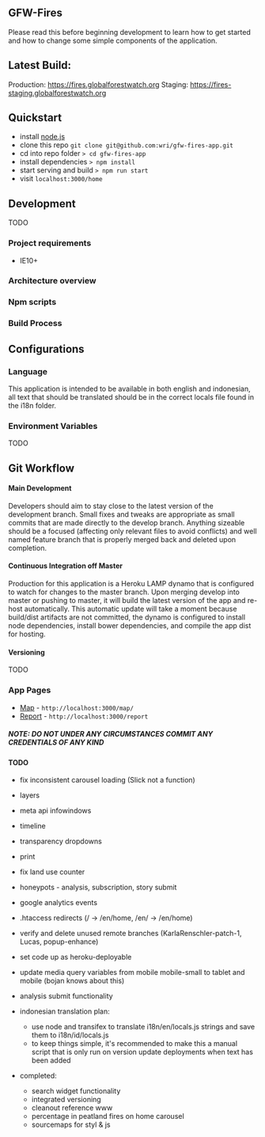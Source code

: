 GFW-Fires
---
Please read this before beginning development to learn how to get started and how to change some simple components of the application.


## Latest Build:
Production: https://fires.globalforestwatch.org
Staging: https://fires-staging.globalforestwatch.org

## Quickstart
- install [node.js](http://nodejs.org/)
- clone this repo `git clone git@github.com:wri/gfw-fires-app.git`
- cd into repo folder `> cd gfw-fires-app`
- install dependencies `> npm install`
- start serving and build `> npm run start`
- visit `localhost:3000/home`

## Development
TODO


### Project requirements
- IE10+
### Architecture overview
### Npm scripts
### Build Process

## Configurations

### Language
This application is intended to be available in both english and indonesian, all text that should be translated should be in the correct locals file found in the i18n folder.

### Environment Variables
TODO

## Git Workflow

#### Main Development
Developers should aim to stay close to the latest version of the development branch. Small fixes and tweaks are appropriate as small commits that are made directly to the develop branch.
Anything sizeable should be a focused (affecting only relevant files to avoid conflicts) and well named feature branch that is properly merged back and deleted upon completion.

#### Continuous Integration off Master
Production for this application is a Heroku LAMP dynamo that is configured to watch for changes to the master branch. Upon merging develop into master or pushing to master, it will build the latest version of the app and re-host automatically.
This automatic update will take a moment because build/dist artifacts are not committed, the dynamo is configured to install node dependencies, install bower dependencies, and compile the app dist for hosting.

#### Versioning
TODO

### App Pages
- [Map](http://localhost:3000/map/) - `http://localhost:3000/map/`
- [Report](http://localhost:3000/report) - `http://localhost:3000/report`

##### NOTE: DO NOT UNDER ANY CIRCUMSTANCES COMMIT ANY CREDENTIALS OF ANY KIND

#### TODO
- fix inconsistent carousel loading (Slick not a function)
- layers
- meta api infowindows
- timeline
- transparency dropdowns
- print
- fix land use counter
- honeypots - analysis, subscription, story submit
- google analytics events
- .htaccess redirects (/ -> /en/home, /en/ -> /en/home)
- verify and delete unused remote branches (KarlaRenschler-patch-1, Lucas, popup-enhance)
- set code up as heroku-deployable
- update media query variables from mobile mobile-small to tablet and mobile (bojan knows about this)
- analysis submit functionality

- indonesian translation plan:
  - use node and transifex to translate i18n/en/locals.js strings and save them to i18n/id/locals.js
  - to keep things simple, it's recommended to make this a manual script that is only run on version update deployments when text has been added

- completed:
  - search widget functionality
  - integrated versioning
  - cleanout reference www
  - percentage in peatland fires on home carousel
  - sourcemaps for styl & js

